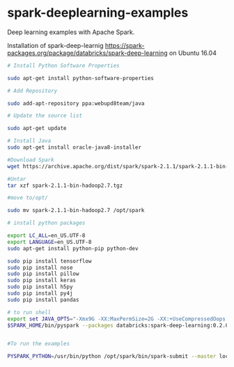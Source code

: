 # spark-deeplearning-examples
Deep learning examples with Apache Spark.

Installation of spark-deep-learnig https://spark-packages.org/package/databricks/spark-deep-learning on Ubuntu 16.04
```bash
# Install Python Software Properties

sudo apt-get install python-software-properties

# Add Repository

sudo add-apt-repository ppa:webupd8team/java

# Update the source list

sudo apt-get update

# Install Java
sudo apt-get install oracle-java8-installer
```

```bash
#Download Spark
wget https://archive.apache.org/dist/spark/spark-2.1.1/spark-2.1.1-bin-hadoop2.7.tgz

#Untar
tar xzf spark-2.1.1-bin-hadoop2.7.tgz 

#move to/opt/

sudo mv spark-2.1.1-bin-hadoop2.7 /opt/spark
```

```bash
# install python packages

export LC_ALL=en_US.UTF-8
export LANGUAGE=en_US.UTF-8
sudo apt-get install python-pip python-dev

sudo pip install tensorflow
sudo pip install nose
sudo pip install pillow
sudo pip install keras
sudo pip install h5py
sudo pip install py4j
sudo pip install pandas

# to run shell
export set JAVA_OPTS="-Xmx9G -XX:MaxPermSize=2G -XX:+UseCompressedOops -XX:MaxMetaspaceSize=512m"
$SPARK_HOME/bin/pyspark --packages databricks:spark-deep-learning:0.2.0-spark2.1-s_2.11


#To run the examples

PYSPARK_PYTHON=/usr/bin/python /opt/spark/bin/spark-submit --master local[8]  --num-executors 10 --executor-memory 16g --executor-cores 2 --driver-memory 16g  --packages databricks:spark-deep-learning:0.1.0-spark2.1-s_2.11 deepsparktest.py
```
